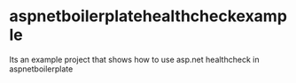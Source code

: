 # aspnetboilerplatehealthcheckexample
Its an example project that shows how to use asp.net healthcheck in aspnetboilerplate
